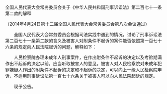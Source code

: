 全国人民代表大会常务委员会关于《中华人民共和国刑事诉讼法》第二百七十一条第二款的解释

（2014年4月24日第十二届全国人民代表大会常务委员会第八次会议通过）

　　全国人民代表大会常务委员会根据司法实践中遇到的情况，讨论了刑事诉讼法第二百七十一条第二款的含义及被害人对附条件不起诉的案件能否依照第一百七十六条的规定向人民法院起诉的问题，解释如下：

　　人民检察院办理未成年人刑事案件，在作出附条件不起诉的决定以及考验期满作出不起诉的决定以前，应当听取被害人的意见。被害人对人民检察院对未成年犯罪嫌疑人作出的附条件不起诉的决定和不起诉的决定，可以向上一级人民检察院申诉，不适用刑事诉讼法第一百七十六条关于被害人可以向人民法院起诉的规定。

　　现予公告。